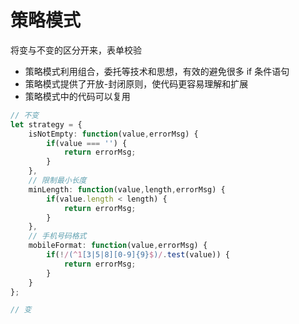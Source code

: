 # 策略模式
将变与不变的区分开来，表单校验
- 策略模式利用组合，委托等技术和思想，有效的避免很多 if 条件语句
- 策略模式提供了开放-封闭原则，使代码更容易理解和扩展
- 策略模式中的代码可以复用

```ts
// 不变
let strategy = {
    isNotEmpty: function(value,errorMsg) {
        if(value === '') {
            return errorMsg;
        }
    },
    // 限制最小长度
    minLength: function(value,length,errorMsg) {
        if(value.length < length) {
            return errorMsg;
        }
    },
    // 手机号码格式
    mobileFormat: function(value,errorMsg) {
        if(!/(^1[3|5|8][0-9]{9}$)/.test(value)) {
            return errorMsg;
        }
    } 
};

// 变
```
